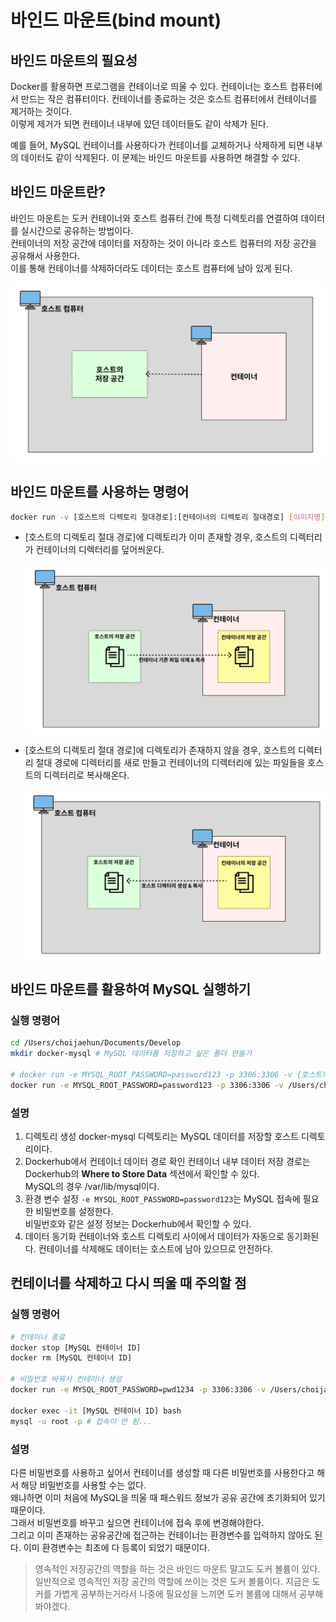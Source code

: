 # 바인드 마운트(bind mount)

## 바인드 마운트의 필요성
Docker를 활용하면 프로그램을 컨테이너로 띄울 수 있다. 
컨테이너는 호스트 컴퓨터에서 만드는 작은 컴퓨터이다. 컨테이너를 종료하는 것은 호스트 컴퓨터에서 컨테이너를 제거하는 것이다.  
이렇게 제거가 되면 컨테이너 내부에 있던 데이터들도 같이 삭제가 된다.  

예를 들어, MySQL 컨테이너를 사용하다가 컨테이너를 교체하거나 삭제하게 되면 내부의 데이터도 같이 삭제된다.
이 문제는 바인드 마운트를 사용하면 해결할 수 있다.

## 바인드 마운트란?
바인드 마운트는 도커 컨테이너와 호스트 컴퓨터 간에 특정 디렉토리를 연결하여 데이터를 실시간으로 공유하는 방법이다.  
컨테이너의 저장 공간에 데이터를 저장하는 것이 아니라 호스트 컴퓨터의 저장 공간을 공유해서 사용한다.  
이를 통해 컨테이너를 삭제하더라도 데이터는 호스트 컴퓨터에 남아 있게 된다.

![bind-mount](img/bind-mount.png)

## 바인드 마운트를 사용하는 명령어
```bash
docker run -v [호스트의 디렉토리 절대경로]:[컨테이너의 디렉토리 절대경로] [이미지명]:[태그명]
```
- [호스트의 디렉토리 절대 경로]에 디렉토리가 이미 존재할 경우, 호스트의 디렉터리가 컨테이너의 디렉터리를 덮어씌운다.

    ![bind-mount-case1](img/bind-mount-case1.png)
- [호스트의 디렉토리 절대 경로]에 디렉토리가 존재하지 않을 경우, 호스트의 디렉터리 절대 경로에 디렉터리를 새로 만들고 컨테이너의 디렉터리에 있는 파일들을 호스트의 디렉터리로 복사해온다.

    ![bind-mount-case2](img/bind-mount-case2.png)


## 바인드 마운트를 활용하여 MySQL 실행하기

### 실행 명령어
```bash
cd /Users/choijaehun/Documents/Develop
mkdir docker-mysql # MySQL 데이터를 저장하고 싶은 폴더 만들기

# docker run -e MYSQL_ROOT_PASSWORD=password123 -p 3306:3306 -v {호스트의 절대경로}/mysql_data:/var/lib/mysql -d mysql
docker run -e MYSQL_ROOT_PASSWORD=password123 -p 3306:3306 -v /Users/choijaehun/Documents/Develop/docker-mysql/mysql_data:/var/lib/mysql -d mysql
```

### 설명
1. 디렉토리 생성 
   docker-mysql 디렉토리는 MySQL 데이터를 저장할 호스트 디렉토리이다.
2. Dockerhub에서 컨테이너 데이터 경로 확인 
   컨테이너 내부 데이터 저장 경로는 Dockerhub의 **Where to Store Data** 섹션에서 확인할 수 있다.  
   MySQL의 경우 /var/lib/mysql이다.
3. 환경 변수 설정 
   `-e MYSQL_ROOT_PASSWORD=password123`는 MySQL 접속에 필요한 비밀번호를 설정한다.   
   비밀번호와 같은 설정 정보는 Dockerhub에서 확인할 수 있다.
4. 데이터 동기화 
   컨테이너와 호스트 디렉토리 사이에서 데이터가 자동으로 동기화된다. 컨테이너를 삭제해도 데이터는 호스트에 남아 있으므로 안전하다.


## 컨테이너를 삭제하고 다시 띄울 때 주의할 점
### 실행 명령어
```bash
# 컨테이너 종료
docker stop [MySQL 컨테이너 ID]
docker rm [MySQL 컨테이너 ID]

# 비밀번호 바꿔서 컨테이너 생성
docker run -e MYSQL_ROOT_PASSWORD=pwd1234 -p 3306:3306 -v /Users/choijaehun/Documents/Develop/docker-mysql/mysql_data:/var/lib/mysql -d mysql

docker exec -it [MySQL 컨테이너 ID] bash
mysql -u root -p # 접속이 안 됨...
```
### 설명
다른 비밀번호를 사용하고 싶어서 컨테이너를 생성할 때 다른 비밀번호를 사용한다고 해서 해당 비밀번호를 사용할 수는 없다.  
왜냐하면 이미 처음에 MySQL을 띄울 때 패스워드 정보가 공유 공간에 초기화되어 있기 때문이다.  
그래서 비밀번호를 바꾸고 싶으면 컨테이너에 접속 후에 변경해야한다.  
그리고 이미 존재하는 공유공간에 접근하는 컨테이너는 환경변수를 입력하지 않아도 된다. 이미 환경변수는 최초에 다 등록이 되었기 때문이다.


> 영속적인 저장공간의 역할을 하는 것은 바인드 마운트 말고도 도커 볼륨이 있다.  
> 일반적으로 영속적인 저장 공간의 역할에 쓰이는 것은 도커 볼륨이다. 
> 지금은 도커를 가볍게 공부하는거라서 나중에 필요성을 느끼면 도커 볼륨에 대해서 공부해봐야겠다.
